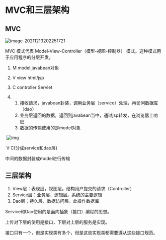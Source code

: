 # MVC和三层架构

## MVC

![image-20211213202251721](https://mynotepicbed.oss-cn-beijing.aliyuncs.com/img/image-20211213202251721.png)

MVC 模式代表 Model-View-Controller（模型-视图-控制器） 模式。这种模式用于应用程序的分层开发。

1. M    model   javabean对象

2. V     view    html/jsp

3. C    controller  Servlet    

4. 1. 接收请求，javabean封装，调用业务层（service）处理，再访问数据库（dao）
   2. 业务层返回的数据，返回到javabean当中，通过jsp转发，在浏览器上响应
   3. 数据的传输使用的是model对象

​                 ![img](https://qqadapt.qpic.cn/txdocpic/0/8bd124e639197a9eab620d652b6d1027/0?w=1295&h=590)        

​               V                                                        C(分成service和dao层)            

中间的数据封装成model进行传输

## 三层架构

1. View层：表现层，视图层。结构用户提交的请求（Controller）
2. Service层：业务层，逻辑层。系统的主要逻辑
3. Dao层：持久层，数据访问层。此操作数据库

Service和Dao使用的是面向抽象（接口）编程的思想。

上传对下层的使用是接口，下层对上层的服务是实现。

接口只有一个，但是实现类有多个，但是这些实现类都需要遵从这些接口规范。

